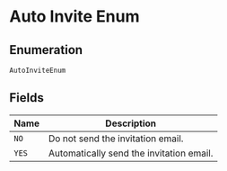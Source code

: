 
# Auto Invite Enum

## Enumeration

`AutoInviteEnum`

## Fields

| Name | Description |
|  --- | --- |
| `NO` | Do not send the invitation email. |
| `YES` | Automatically send the invitation email. |

